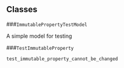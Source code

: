 # 










## Classes
    
    
###`ImmutablePropertyTestModel`

 A simple model for testing 

        
        
            

        

    
    
###`TestImmutableProperty`



        
        
            

`test_immutable_property_cannot_be_changed`



            

        

    
